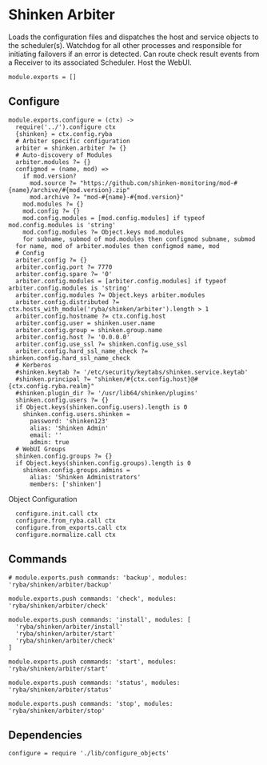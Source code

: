 
# Shinken Arbiter

Loads the configuration files and dispatches the host and service objects to the
scheduler(s). Watchdog for all other processes and responsible for initiating
failovers if an error is detected. Can route check result events from a Receiver
to its associated Scheduler. Host the WebUI.

    module.exports = []

## Configure

    module.exports.configure = (ctx) ->
      require('../').configure ctx
      {shinken} = ctx.config.ryba
      # Arbiter specific configuration
      arbiter = shinken.arbiter ?= {}
      # Auto-discovery of Modules
      arbiter.modules ?= {}
      configmod = (name, mod) =>
        if mod.version?
          mod.source ?= "https://github.com/shinken-monitoring/mod-#{name}/archive/#{mod.version}.zip"
          mod.archive ?= "mod-#{name}-#{mod.version}"
        mod.modules ?= {}
        mod.config ?= {}
        mod.config.modules = [mod.config.modules] if typeof mod.config.modules is 'string'
        mod.config.modules ?= Object.keys mod.modules
        for subname, submod of mod.modules then configmod subname, submod
      for name, mod of arbiter.modules then configmod name, mod
      # Config
      arbiter.config ?= {}
      arbiter.config.port ?= 7770
      arbiter.config.spare ?= '0'
      arbiter.config.modules = [arbiter.config.modules] if typeof arbiter.config.modules is 'string'
      arbiter.config.modules ?= Object.keys arbiter.modules
      arbiter.config.distributed ?= ctx.hosts_with_module('ryba/shinken/arbiter').length > 1
      arbiter.config.hostname ?= ctx.config.host
      arbiter.config.user = shinken.user.name
      arbiter.config.group = shinken.group.name
      arbiter.config.host ?= '0.0.0.0'
      arbiter.config.use_ssl ?= shinken.config.use_ssl
      arbiter.config.hard_ssl_name_check ?= shinken.config.hard_ssl_name_check
      # Kerberos
      #shinken.keytab ?= '/etc/security/keytabs/shinken.service.keytab'
      #shinken.principal ?= "shinken/#{ctx.config.host}@#{ctx.config.ryba.realm}"
      #shinken.plugin_dir ?= '/usr/lib64/shinken/plugins'
      shinken.config.users ?= {}
      if Object.keys(shinken.config.users).length is 0
        shinken.config.users.shinken =
          password: 'shinken123'
          alias: 'Shinken Admin'
          email: ''
          admin: true
      # WebUI Groups
      shinken.config.groups ?= {}
      if Object.keys(shinken.config.groups).length is 0
        shinken.config.groups.admins =
          alias: 'Shinken Administrators'
          members: ['shinken']

Object Configuration

      configure.init.call ctx
      configure.from_ryba.call ctx
      configure.from_exports.call ctx
      configure.normalize.call ctx

## Commands

    # module.exports.push commands: 'backup', modules: 'ryba/shinken/arbiter/backup'

    module.exports.push commands: 'check', modules: 'ryba/shinken/arbiter/check'

    module.exports.push commands: 'install', modules: [
      'ryba/shinken/arbiter/install'
      'ryba/shinken/arbiter/start'
      'ryba/shinken/arbiter/check'
    ]

    module.exports.push commands: 'start', modules: 'ryba/shinken/arbiter/start'

    module.exports.push commands: 'status', modules: 'ryba/shinken/arbiter/status'

    module.exports.push commands: 'stop', modules: 'ryba/shinken/arbiter/stop'

## Dependencies

    configure = require './lib/configure_objects'